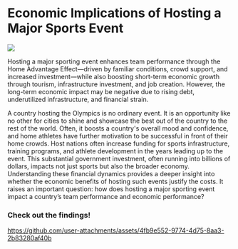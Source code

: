 # Economic Implications of Hosting a Major Sports Event 

![](https://upload.wikimedia.org/wikipedia/commons/thumb/a/a7/Olympic_flag.svg/255px-Olympic_flag.svg.png)

Hosting a major sporting event enhances team performance through the Home Advantage Effect—driven by familiar conditions, crowd support, and increased investment—while also boosting short-term economic growth through tourism, infrastructure investment, and job creation. However, the long-term economic impact may be negative due to rising debt, underutilized infrastructure, and financial strain. 

A country hosting the Olympics is no ordinary event. It is an opportunity like no other for cities to shine and showcase the best out of the country to the rest of the world. Often, it boosts a country's overall mood and confidence, and home athletes have further motivation to be successful in front of their home crowds. Host nations often increase funding for sports infrastructure, training programs, and athlete development in the years leading up to the event. This substantial government investment, often running into billions of dollars, impacts not just sports but also the broader economy. Understanding these financial dynamics provides a deeper insight into whether the economic benefits of hosting such events justify the costs. It raises an important question: how does hosting a major sporting event impact a country’s team performance and economic performance? 

### Check out the findings!
https://github.com/user-attachments/assets/4fb9e552-9774-4d75-8aa3-2b83280af40b
